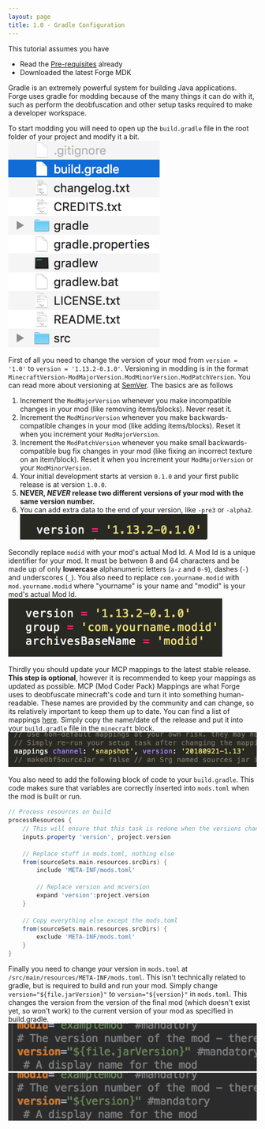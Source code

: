 ```yaml
---
layout: page
title: 1.0 - Gradle Configuration
---
```

This tutorial assumes you have
- Read the [Pre-requisites](https://cadiboo.github.io/tutorials/Pre-requisites) already
- Downloaded the latest Forge MDK  

Gradle is an extremely powerful system for building Java applications. Forge uses gradle for modding because of the many things it can do with it, such as perform the deobfuscation and other setup tasks required to make a developer workspace.  

To start modding you will need to open up the `build.gradle` file in the root folder of your project and modify it a bit.
![build.gradle](/tutorials/1.13.2/forge/1.0-gradle-configuration/build-gradle.png "build.gradle")  

First of all you need to change the version of your mod from `version = '1.0'` to `version = '1.13.2-0.1.0'`. Versioning in modding is in the format `MinecraftVersion-ModMajorVersion.ModMinorVersion.ModPatchVersion`. You can read more about versioning at [SemVer](https://semver.org). The basics are as follows  
1) Increment the `ModMajorVersion` whenever you make incompatible changes in your mod (like removing items/blocks). Never reset it.  
2) Increment the `ModMinorVersion` whenever you make backwards-compatible changes in your mod (like adding items/blocks). Reset it when you increment your `ModMajorVersion`.  
3) Increment the `ModPatchVersion` whenever you make small backwards-compatible bug fix changes in your mod (like fixing an incorrect texture on an item/block). Reset it when you increment your `ModMajorVersion` or your `ModMinorVersion`.  
4) Your initial development starts at version `0.1.0` and your first public release is at version `1.0.0`.  
5) **NEVER, *NEVER* release two different versions of your mod with the same version number.**  
6) You can add extra data to the end of your version, like `-pre3` or `-alpha2`.  
![Version](/tutorials/1.13.2/forge/1.0-gradle-configuration/version.png "Version")  

Secondly replace `modid` with your mod's actual Mod Id. A Mod Id is a unique identifier for your mod. It must be between 8 and 64 characters and be made up of only **lowercase** alphanumeric letters (`a-z` and `0-9`), dashes (`-`) and underscores (`_`). You also need to replace `com.yourname.modid` with `mod.yourname.modid` where "yourname" is your name and "modid" is your mod's actual Mod Id.
![modid](/tutorials/1.13.2/forge/1.0-gradle-configuration/modid.png "modid")  

Thirdly you should update your MCP mappings to the latest stable release. **This step is optional**, however it is recommended to keep your mappings as updated as possible. MCP (Mod Coder Pack) Mappings are what Forge uses to deobfuscate minecraft's code and turn it into something human-readable. These names are provided by the community and can change, so its relatively important to keep them up to date. You can find a list of mappings [here](http://export.mcpbot.bspk.rs). Simply copy the name/date of the release and put it into your `build.gradle` file in the `minecraft` block.
![MCP Mappings](/tutorials/1.13.2/forge/1.0-gradle-configuration/mcp-mappings.png "MCP Mappings")  

You also need to add the following block of code to your `build.gradle`. This code makes sure that variables are correctly inserted into `mods.toml` when the mod is built or run.
```groovy
// Process resources on build
processResources {
	// This will ensure that this task is redone when the versions change.
	inputs.property 'version', project.version

	// Replace stuff in mods.toml, nothing else
	from(sourceSets.main.resources.srcDirs) {
		include 'META-INF/mods.toml'

		// Replace version and mcversion
		expand 'version':project.version
	}

	// Copy everything else except the mods.toml
	from(sourceSets.main.resources.srcDirs) {
		exclude 'META-INF/mods.toml'
	}
}
```  

Finally you need to change your version in `mods.toml` at `/src/main/resources/META-INF/mods.toml`. This isn't technically related to gradle, but is required to build and run your mod. Simply change `version="${file.jarVersion}"` to `version="${version}"` in `mods.toml`. This changes the version from the version of the final mod (which doesn't exist yet, so won't work) to the current version of your mod as specified in build.gradle.
![mods.toml](/tutorials/1.13.2/forge/1.0-gradle-configuration/toml0.png "mods.toml")  
![mods.toml](/tutorials/1.13.2/forge/1.0-gradle-configuration/toml1.png "mods.toml")
